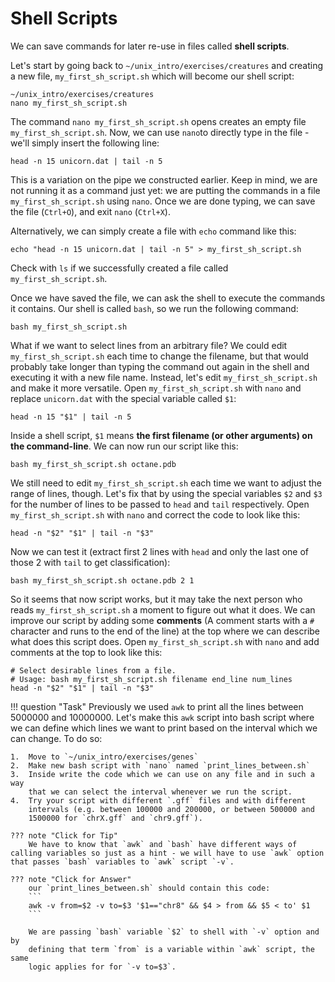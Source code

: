 # Shell Scripts

We can save commands for later re-use in files called **shell scripts**.

Let's start by going back to `~/unix_intro/exercises/creatures` and
creating a new file, `my_first_sh_script.sh` which will become our shell
script:

    ~/unix_intro/exercises/creatures
    nano my_first_sh_script.sh

The command `nano my_first_sh_script.sh` opens creates an empty file
`my_first_sh_script.sh`. Now, we can use `nano`to directly type in the
file - we'll simply insert the following line:

    head -n 15 unicorn.dat | tail -n 5

This is a variation on the pipe we constructed earlier. Keep in mind, we
are not running it as a command just yet: we are putting the commands in
a file `my_first_sh_script.sh` using `nano`. Once we are done typing, we
can save the file (`Ctrl+O`), and exit `nano` (`Ctrl+X`).

Alternatively, we can simply create a file with `echo` command like
this:

    echo "head -n 15 unicorn.dat | tail -n 5" > my_first_sh_script.sh

Check with `ls` if we successfully created a file called
`my_first_sh_script.sh`.

Once we have saved the file, we can ask the shell to execute the
commands it contains. Our shell is called `bash`, so we run the
following command:

    bash my_first_sh_script.sh

What if we want to select lines from an arbitrary file? We could edit
`my_first_sh_script.sh` each time to change the filename, but that would
probably take longer than typing the command out again in the shell and
executing it with a new file name. Instead, let's edit
`my_first_sh_script.sh` and make it more versatile. Open
`my_first_sh_script.sh` with `nano` and replace `unicorn.dat` with the
special variable called `$1`:

    head -n 15 "$1" | tail -n 5

Inside a shell script, `$1` means **the first filename (or other
arguments) on the command-line**. We can now run our script like this:

    bash my_first_sh_script.sh octane.pdb

We still need to edit `my_first_sh_script.sh` each time we want to
adjust the range of lines, though. Let's fix that by using the special
variables `$2` and `$3` for the number of lines to be passed to `head`
and `tail` respectively. Open `my_first_sh_script.sh` with `nano` and
correct the code to look like this:

    head -n "$2" "$1" | tail -n "$3"

Now we can test it (extract first 2 lines with `head` and only the last
one of those 2 with `tail` to get classification):

    bash my_first_sh_script.sh octane.pdb 2 1

So it seems that now script works, but it may take the next person who
reads `my_first_sh_script.sh` a moment to figure out what it does. We
can improve our script by adding some **comments** (A comment starts
with a `#` character and runs to the end of the line) at the top where
we can describe what does this script does. Open `my_first_sh_script.sh`
with `nano` and add comments at the top to look like this:

    # Select desirable lines from a file.
    # Usage: bash my_first_sh_script.sh filename end_line num_lines
    head -n "$2" "$1" | tail -n "$3"

!!! question "Task"
    Previously we used `awk` to print all the lines between 5000000 and
    10000000. Let's make this `awk` script into bash script where we can
    define which lines we want to print based on the interval which we can
    change. To do so:

    1.  Move to `~/unix_intro/exercises/genes`
    2.  Make new bash script with `nano` named `print_lines_between.sh`
    3.  Inside write the code which we can use on any file and in such a way
        that we can select the interval whenever we run the script.
    4.  Try your script with different `.gff` files and with different
        intervals (e.g. between 100000 and 200000, or between 500000 and
        1500000 for `chrX.gff` and `chr9.gff`).

    ??? note "Click for Tip" 
        We have to know that `awk` and `bash` have different ways of calling variables so just as a hint - we will have to use `awk` option that passes `bash` variables to `awk` script `-v`.

    ??? note "Click for Answer"
        our `print_lines_between.sh` should contain this code:
        ```
        awk -v from=$2 -v to=$3 '$1=="chr8" && $4 > from && $5 < to' $1
        ```

        We are passing `bash` variable `$2` to shell with `-v` option and by
        defining that term `from` is a variable within `awk` script, the same
        logic applies for for `-v to=$3`.